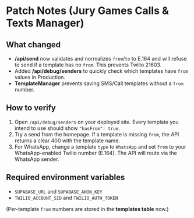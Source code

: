 # Patch Notes (Jury Games Calls & Texts Manager)

## What changed
- **/api/send** now validates and normalizes `from`/`to` to E.164 and will refuse to send if a template has no `from`. This prevents Twilio 21603.
- Added **/api/debug/senders** to quickly check which templates have `from` values in Production.
- **TemplateManager** prevents saving SMS/Call templates without a `from` number.

## How to verify
1. Open `/api/debug/senders` on your deployed site. Every template you intend to use should show `"hasFrom": true`.
2. Try a send from the homepage. If a template is missing `from`, the API returns a clear 400 with the template name.
3. For WhatsApp, change a template `type` to `WhatsApp` and set `from` to your WhatsApp-enabled Twilio number (E.164). The API will route via the WhatsApp sender.

## Required environment variables
- `SUPABASE_URL` and `SUPABASE_ANON_KEY`
- `TWILIO_ACCOUNT_SID` and `TWILIO_AUTH_TOKEN`

(Per-template `from` numbers are stored in the **templates table** now.)
